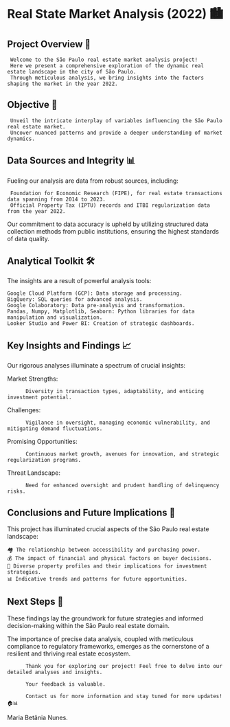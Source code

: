 # Real State Market Analysis (2022) 🏙️

## Project Overview 🏢

     Welcome to the São Paulo real estate market analysis project! 
     Here we present a comprehensive exploration of the dynamic real estate landscape in the city of São Paulo.
     Through meticulous analysis, we bring insights into the factors shaping the market in the year 2022.

## Objective 🎯

     Unveil the intricate interplay of variables influencing the São Paulo real estate market. 
     Uncover nuanced patterns and provide a deeper understanding of market dynamics.

## Data Sources and Integrity 📊

Fueling our analysis are data from robust sources, including:

     Foundation for Economic Research (FIPE), for real estate transactions data spanning from 2014 to 2023.
     Official Property Tax (IPTU) records and ITBI regularization data from the year 2022.

Our commitment to data accuracy is upheld by utilizing structured data collection methods from public institutions, ensuring the highest standards of data quality.

## Analytical Toolkit 🛠️

The insights are a result of powerful analysis tools:

    Google Cloud Platform (GCP): Data storage and processing.
    BigQuery: SQL queries for advanced analysis.
    Google Colaboratory: Data pre-analysis and transformation.
    Pandas, Numpy, Matplotlib, Seaborn: Python libraries for data manipulation and visualization.
    Looker Studio and Power BI: Creation of strategic dashboards.

## Key Insights and Findings 📈

Our rigorous analyses illuminate a spectrum of crucial insights:

Market Strengths: 

          Diversity in transaction types, adaptability, and enticing investment potential.
          
Challenges: 

          Vigilance in oversight, managing economic vulnerability, and mitigating demand fluctuations.
          
Promising Opportunities: 

          Continuous market growth, avenues for innovation, and strategic regularization programs.
          
Threat Landscape: 

          Need for enhanced oversight and prudent handling of delinquency risks.

## Conclusions and Future Implications 🧐

This project has illuminated crucial aspects of the São Paulo real estate landscape:

    🏘️ The relationship between accessibility and purchasing power.
    💰 The impact of financial and physical factors on buyer decisions.
    🏢 Diverse property profiles and their implications for investment strategies.
    📊 Indicative trends and patterns for future opportunities.


## Next Steps 🚀

These findings lay the groundwork for future strategies and informed decision-making within the São Paulo real estate domain. 

The importance of precise data analysis, coupled with meticulous compliance to regulatory frameworks, emerges as the cornerstone of a resilient and thriving real estate ecosystem.

          Thank you for exploring our project! Feel free to delve into our detailed analyses and insights. 
          
          Your feedback is valuable. 
          
          Contact us for more information and stay tuned for more updates! 🏠📊

Maria Betânia Nunes.


 
